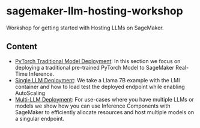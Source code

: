 # sagemaker-llm-hosting-workshop
Workshop for getting started with Hosting LLMs on SageMaker.

## Content

- [PyTorch Traditional Model Deployment](): In this section we focus on deploying a traditional pre-trained PyTorch Model to SageMaker Real-Time Inference.
- [Single LLM Deployment](): We take a Llama 7B example with the LMI container and how to load test the deployed endpoint while enabling AutoScaling
- [Multi-LLM Deployment](): For use-cases where you have multiple LLMs or models we show how you can use Inference Components with SageMaker to efficiently allocate resources and host multiple models on a singular endpoint.